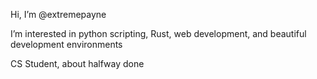 Hi, I’m @extremepayne

I’m interested in python scripting, Rust, web development, and beautiful development environments

CS Student, about halfway done
